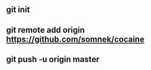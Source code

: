 ## git init
## git remote add origin https://github.com/somnek/cocaine
## git push -u origin master

